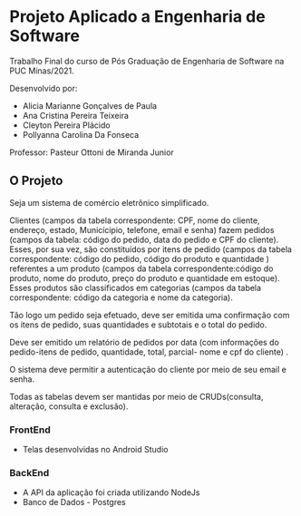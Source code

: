 # Projeto Aplicado a Engenharia de Software

Trabalho Final do curso de Pós Graduação de Engenharia de Software na PUC Minas/2021.

Desenvolvido por:

- Alicia Marianne Gonçalves de Paula
- Ana Cristina Pereira Teixeira
- Cleyton Pereira Plácido
- Pollyanna Carolina Da Fonseca

Professor: Pasteur Ottoni de Miranda Junior


## O Projeto

Seja um sistema de comércio eletrônico simplificado.

Clientes (campos da tabela correspondente: CPF, nome do cliente, endereço, estado, Municícipio, telefone, email e senha)  fazem pedidos (campos da tabela: código do pedido, data do pedido e CPF do cliente). Esses, por sua vez, são constituídos por itens de pedido (campos da tabela correspondente: código do pedido, código do produto e  quantidade ) referentes  a um  produto (campos da tabela correspondente:código do produto, nome do produto, preço do produto e quantidade em estoque). Esses produtos são classificados em categorias (campos da tabela  correspondente: código da categoria e nome da categoria).

Tão logo um pedido seja efetuado, deve ser emitida uma confirmação com os itens de pedido, suas quantidades e subtotais e o total do pedido.

Deve ser emitido um relatório  de pedidos por data (com informações  do pedido-itens de pedido, quantidade, total, parcial- nome e cpf do cliente) .

O sistema deve permitir a autenticação do cliente por meio de seu email e senha.

Todas as tabelas devem ser mantidas por meio de CRUDs(consulta, alteração, consulta e exclusão).


### FrontEnd 

- Telas desenvolvidas no Android Studio 


### BackEnd

- A API da aplicação foi criada utilizando NodeJs 
- Banco de Dados - Postgres

